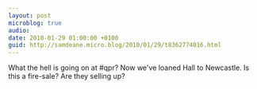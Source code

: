 ```yaml
---
layout: post
microblog: true
audio: 
date: 2010-01-29 01:00:00 +0100
guid: http://samdeane.micro.blog/2010/01/29/t8362774016.html
---
```

What the hell is going on at #qpr? Now we've loaned Hall to Newcastle. Is this a fire-sale? Are they selling up?

